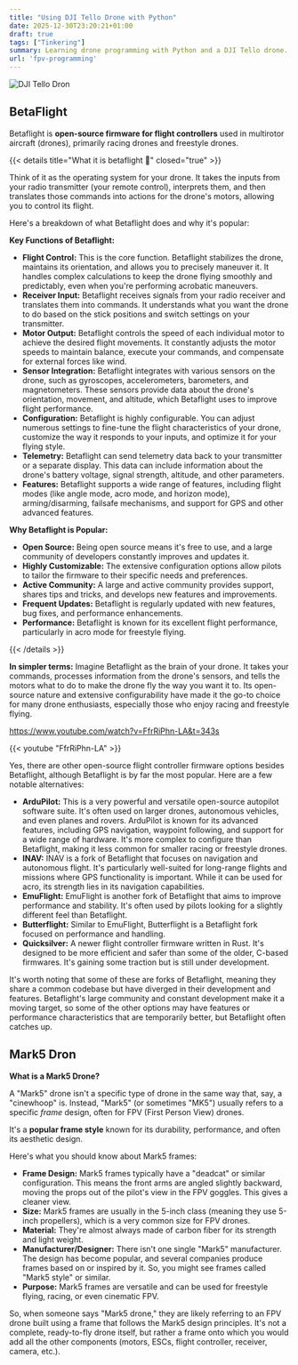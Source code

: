 ```yaml
---
title: "Using DJI Tello Drone with Python"
date: 2025-12-30T23:20:21+01:00
draft: true
tags: ["Tinkering"]
summary: Learning drone programming with Python and a DJI Tello drone.
url: 'fpv-programming'
---
```


![DJI Tello Dron](/blog_img/hardware/dji-dron.png)

## BetaFlight

Betaflight is **open-source firmware for flight controllers** used in multirotor aircraft (drones), primarily racing drones and freestyle drones. 

{{< details title="What it is betaflight 📌" closed="true" >}}

 Think of it as the operating system for your drone.  It takes the inputs from your radio transmitter (your remote control), interprets them, and then translates those commands into actions for the drone's motors, allowing you to control its flight.

Here's a breakdown of what Betaflight does and why it's popular:

**Key Functions of Betaflight:**

* **Flight Control:**  This is the core function.  Betaflight stabilizes the drone, maintains its orientation, and allows you to precisely maneuver it.  It handles complex calculations to keep the drone flying smoothly and predictably, even when you're performing acrobatic maneuvers.
* **Receiver Input:** Betaflight receives signals from your radio receiver and translates them into commands.  It understands what you want the drone to do based on the stick positions and switch settings on your transmitter.
* **Motor Output:**  Betaflight controls the speed of each individual motor to achieve the desired flight movements.  It constantly adjusts the motor speeds to maintain balance, execute your commands, and compensate for external forces like wind.
* **Sensor Integration:** Betaflight integrates with various sensors on the drone, such as gyroscopes, accelerometers, barometers, and magnetometers.  These sensors provide data about the drone's orientation, movement, and altitude, which Betaflight uses to improve flight performance.
* **Configuration:**  Betaflight is highly configurable.  You can adjust numerous settings to fine-tune the flight characteristics of your drone, customize the way it responds to your inputs, and optimize it for your flying style.
* **Telemetry:** Betaflight can send telemetry data back to your transmitter or a separate display.  This data can include information about the drone's battery voltage, signal strength, altitude, and other parameters.
* **Features:**  Betaflight supports a wide range of features, including flight modes (like angle mode, acro mode, and horizon mode), arming/disarming, failsafe mechanisms, and support for GPS and other advanced features.

**Why Betaflight is Popular:**

* **Open Source:**  Being open source means it's free to use, and a large community of developers constantly improves and updates it.
* **Highly Customizable:**  The extensive configuration options allow pilots to tailor the firmware to their specific needs and preferences.
* **Active Community:**  A large and active community provides support, shares tips and tricks, and develops new features and improvements.
* **Frequent Updates:**  Betaflight is regularly updated with new features, bug fixes, and performance enhancements.
* **Performance:**  Betaflight is known for its excellent flight performance, particularly in acro mode for freestyle flying.




{{< /details >}}

**In simpler terms:** Imagine Betaflight as the brain of your drone. It takes your commands, processes information from the drone's sensors, and tells the motors what to do to make the drone fly the way you want it to.  Its open-source nature and extensive configurability have made it the go-to choice for many drone enthusiasts, especially those who enjoy racing and freestyle flying.


https://www.youtube.com/watch?v=FfrRiPhn-LA&t=343s

{{< youtube "FfrRiPhn-LA" >}}


Yes, there are other open-source flight controller firmware options besides Betaflight, although Betaflight is by far the most popular.  Here are a few notable alternatives:

* **ArduPilot:** This is a very powerful and versatile open-source autopilot software suite. It's often used on larger drones, autonomous vehicles, and even planes and rovers. ArduPilot is known for its advanced features, including GPS navigation, waypoint following, and support for a wide range of hardware.  It's more complex to configure than Betaflight, making it less common for smaller racing or freestyle drones.
* **INAV:**  INAV is a fork of Betaflight that focuses on navigation and autonomous flight.  It's particularly well-suited for long-range flights and missions where GPS functionality is important.  While it can be used for acro, its strength lies in its navigation capabilities.
* **EmuFlight:**  EmuFlight is another fork of Betaflight that aims to improve performance and stability. It's often used by pilots looking for a slightly different feel than Betaflight.
* **Butterflight:** Similar to EmuFlight, Butterflight is a Betaflight fork focused on performance and handling.
* **Quicksilver:**  A newer flight controller firmware written in Rust.  It's designed to be more efficient and safer than some of the older, C-based firmwares. It's gaining some traction but is still under development.

It's worth noting that some of these are forks of Betaflight, meaning they share a common codebase but have diverged in their development and features.  Betaflight's large community and constant development make it a moving target, so some of the other options may have features or performance characteristics that are temporarily better, but Betaflight often catches up.


## Mark5 Dron

**What is a Mark5 Drone?**

A "Mark5" drone isn't a specific type of drone in the same way that, say, a "cinewhoop" is.  Instead, "Mark5" (or sometimes "MK5") usually refers to a specific *frame* design, often for FPV (First Person View) drones.

It's a **popular frame style** known for its durability, performance, and often its aesthetic design.

Here's what you should know about Mark5 frames:

* **Frame Design:**  Mark5 frames typically have a "deadcat" or similar configuration.  This means the front arms are angled slightly backward, moving the props out of the pilot's view in the FPV goggles. This gives a cleaner view.
* **Size:**  Mark5 frames are usually in the 5-inch class (meaning they use 5-inch propellers), which is a very common size for FPV drones.
* **Material:**  They're almost always made of carbon fiber for its strength and light weight.
* **Manufacturer/Designer:**  There isn't one single "Mark5" manufacturer.  The design has become popular, and several companies produce frames based on or inspired by it.  So, you might see frames called "Mark5 style" or similar.
* **Purpose:**  Mark5 frames are versatile and can be used for freestyle flying, racing, or even cinematic FPV.

So, when someone says "Mark5 drone," they are likely referring to an FPV drone built using a frame that follows the Mark5 design principles.  It's not a complete, ready-to-fly drone itself, but rather a frame onto which you would add all the other components (motors, ESCs, flight controller, receiver, camera, etc.).

